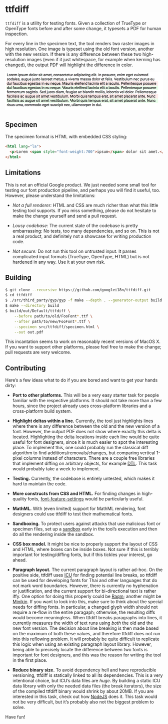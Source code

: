 # ttfdiff

`ttfdiff` is a utility for testing fonts. Given a collection
of TrueType or OpenType fonts before and after some change,
it typesets a PDF for human inspection.

For every line in the specimen text, the tool renders two raster
images in high resolution. One image is typeset using the old font
version, another with the new version. If there is any difference
between these two high-resulution images (even if it just whitespace,
for example when kerning has changed), the output PDF will highlight
the difference in color.

![Screenshot](doc/ttfdiff-1.png)


## Specimen

The specimen format is HTML with embedded CSS styling:
```html
<html lang="la">
  <p>Lorem <span style="font-weight:700">ipsum</span> dolor sit amet.</p>
</html>
```

## Limitations

This is not an official Google product. We just needed some small tool
for testing our font production pipeline, and perhaps you will find it
useful, too.  However, please understand the limitations:

* *Not a full renderer:* HTML and CSS are much richer than what this
  little testing tool supports. If you miss something, please do not
  hesitate to make the change yourself and send a pull request.

* *Lousy codebase:* The current state of the codebase is pretty
  embarrassing: No tests, too many dependencies, and so on. This is
  not a real product, and definitely not a showcase for writing
  production code.

* *Not secure:* Do not run this tool on untrusted input. It parses
  complicated input formats (TrueType, OpenType, HTML) but is not
  hardened in any way.  Use it at your own risk.


## Building

```sh
$ git clone --recursive https://github.com/googlei18n/ttfdiff.git
$ cd ttfdiff
$ ./src/third_party/gyp/gyp -f make --depth . --generator-output build src/ttfdiff/ttfdiff.gyp
$ make --directory build
$ build/out/Default/ttfdiff \
    --before path/to/old/FooFont*.ttf \
    --after path/to/new/FooFont*.ttf \
    --specimen src/ttfdiff/specimen.html \
    --out out.pdf
```

This incantation seems to work on reasonably recent versions of MacOS X.
If you want to support other platforms, please feel free to make the change;
pull requests are very welcome.


## Contributing

Here’s a few ideas what to do if you are bored and want to get your
hands dirty:

* **Port to other platforms.** This will be a very easy starter task
  for people familiar with the respective platforms. It should
  not take more than a few hours, since the project already uses
  cross-platform libraries and a cross-platform build system.

* **Highlight deltas within a line.** Currently, the tool just
  highlights lines where there is any difference between the old and
  the new version of a font. However, the output PDF does not show
  where exactly this delta is located. Highlighting the delta
  locations inside each line would be quite useful for font designers,
  since it is much easier to spot the interesting place.  To implement
  this, one could probably run the classical diff algorithm to find
  additions/removals/changes, but comparing vertical 1-pixel columns
  instead of characters.  There are a couple free libraries that
  implement diffing on arbitrary objects, for example
  [DTL](https://github.com/cubicdaiya/dtl/blob/master/test/Objdifftest.cpp).
  This task would probably take a week to implement.

* **Testing.** Currently, the codebase is entirely untested, which makes
  it hard to maintain the code.

* **More constructs from CSS and HTML.** For finding changes in
  high-quality fonts,
  [font-feature-settings](https://www.w3.org/TR/css-fonts-3/#font-rend-desc)
  would be particularly useful.

* **MathML.** With (even limited) support for MathML rendering,
  font designers could use ttfdiff to test their mathematical fonts.

* **Sandboxing.** To protect users against attacks that use malicious
  font or specimen files, set up a
  [sandbox](https://en.wikipedia.org/wiki/Sandbox_%28computer_security%29)
  early in the tool’s execution and then do all the rendering inside
  the sandbox.

* **CSS box model.** It might be nice to properly support the layout of
  CSS and HTML, where boxes can be inside boxes. Not sure if this is
  terribly important for testing/diffing fonts, but if this tickles
  your interest, go ahead.

* **Paragraph layout.** The current paragraph layout is rather
  ad-hoc. On the positive side, ttfdiff uses
  [ICU](http://site.icu-project.org/) for finding potential line
  breaks, so ttfdiff can be used for developing fonts for Thai and
  other languages that do not mark word boundaries. However, there is
  currently no hyphenation or justification, and the current support
  for bi-directional text is rather iffy. One option for doing this
  properly could be [Raqm](https://github.com/HOST-Oman/libraqm);
  another might be
  [Minikin](https://android.googlesource.com/platform/frameworks/minikin/+/master). If
  you want to look into this, make sure to think about the special
  needs for diffing fonts. In particular, a changed glyph width should
  not require a re-flow in the entire paragaph; otherwise, the
  resulting diffs would become meaningless. When ttfdiff breaks
  paragraphs into lines, it currently measures the width of text runs
  using _both_ the old and the new font version. The decision about
  line breaking is then made based on the maximum of both these
  values, and therefore ttfdiff does not run into this reflowing
  problem.  It will probably be quite difficult to replicate this
  logic when using an existing paragraph layout library. However,
  being able to precisely locate the difference between two fonts is
  important for font designers, and this was the reason for writing
  the tool in the first place.

* **Reduce binary size.** To avoid dependency hell and have
  reproducible versioning, ttfdiff is statically linked to all its
  dependencies.  This is a very intentional choice, but ICU’s data
  files are _huge_.  By building a static ICU data library with only
  the needed data files (the break iterators), the size of the
  compiled ttfdiff binary would shrink by about 20MB. If you are
  interested in this task, check out how
  [NodeJS](https://github.com/nodejs/node/blob/master/tools/icu/README.md)
  does it. This task would not be very difficult, but it’s probably also
  not the biggest problem to solve.

Have fun!
